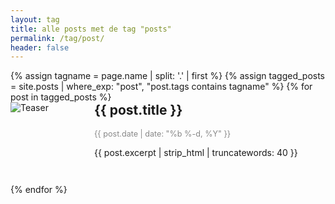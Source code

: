 ```yaml
---
layout: tag
title: alle posts met de tag "posts"
permalink: /tag/post/
header: false
---
```


<div class="tag-post-list">
{% assign tagname = page.name | split: '.' | first %}
{% assign tagged_posts = site.posts | where_exp: "post", "post.tags contains tagname" %}
    {% for post in tagged_posts %}
        <a href="{{ post.url | relative_url }}" class="tag-post-item-link" style="text-decoration: none; color: inherit;">
            <div class="tag-post-item" style="display: flex; align-items: flex-start; margin-bottom: 2em;">
                <div class="tag-post-teaser" style="flex: 0 0 120px; margin-right: 1em;">
                    <img src="{{ post.teaser | default: '/assets/images/bull200px.webp' }}" alt="Teaser" style="max-width: 120px; height: auto; display: block;">
                </div>
                <div class="tag-post-content" style="flex: 1 1 0%;">
                    <h2 style="margin-top:0;">
                        {{ post.title }}
                    </h2>
                    <div class="tag-post-date" style="color: #888; font-size: 0.9em; margin-bottom: 0.5em;">
                        <i class="fas fa-fw fa-calendar-alt" aria-hidden="true"></i>
                        {{ post.date | date: "%b %-d, %Y" }}
                    </div>
                    <p>{{ post.excerpt | strip_html | truncatewords: 40 }}</p>
                </div>
            </div>
        </a>
    {% endfor %}
</div>